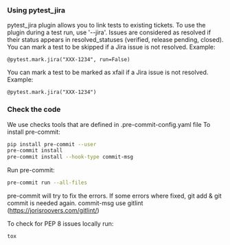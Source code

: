 ### Using pytest_jira

pytest_jira plugin allows you to link tests to existing tickets.
To use the plugin during a test run, use '--jira'.
Issues are considered as resolved if their status appears in resolved_statuses (verified, release pending, closed).
You can mark a test to be skipped if a Jira issue is not resolved.
Example:
```
@pytest.mark.jira("XXX-1234", run=False)
```
You can mark a test to be marked as xfail if a Jira issue is not resolved.
Example:
```
@pytest.mark.jira("XXX-1234")
```

### Check the code
We use checks tools that are defined in .pre-commit-config.yaml file
To install pre-commit:
```bash
pip install pre-commit --user
pre-commit install
pre-commit install --hook-type commit-msg
```
Run pre-commit:
```bash
pre-commit run --all-files
```
pre-commit will try to fix the errors.
If some errors where fixed, git add & git commit is needed again.
commit-msg use gitlint (https://jorisroovers.com/gitlint/)

To check for PEP 8 issues locally run:
```bash
tox
```

